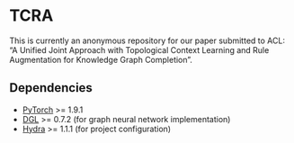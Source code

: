 # TCRA

This is currently  an anonymous repository for our paper submitted to ACL: “A Unified Joint Approach with Topological Context Learning and Rule Augmentation for Knowledge Graph Completion”.

## Dependencies

- [PyTorch](https://pytorch.org/) >= 1.9.1
- [DGL](https://www.dgl.ai/) >= 0.7.2 (for graph neural network implementation)
- [Hydra](https://hydra.cc/) >= 1.1.1 (for project configuration)
